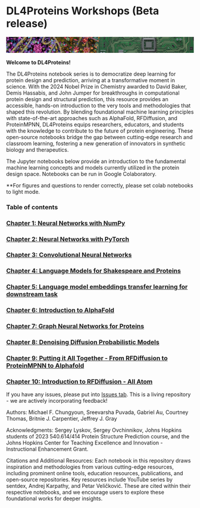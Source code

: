 # DL4Proteins Workshops (Beta release)

![Cell Motherboard Wallpaper](images/cell_motherboard.png)

**Welcome to DL4Proteins!**

The DL4Proteins notebook series is to democratize deep learning for protein design and prediction, arriving at a transformative moment in science. With the 2024 Nobel Prize in Chemistry awarded to David Baker, Demis Hassabis, and John Jumper for breakthroughs in computational protein design and structural prediction, this resource provides an accessible, hands-on introduction to the very tools and methodologies that shaped this revolution. By blending foundational machine learning principles with state-of-the-art approaches such as AlphaFold, RFDiffusion, and ProteinMPNN, DL4Proteins equips researchers, educators, and students with the knowledge to contribute to the future of protein engineering. These open-source notebooks bridge the gap between cutting-edge research and classroom learning, fostering a new generation of innovators in synthetic biology and therapeutics.

The Jupyter notebooks below provide an introduction to the fundamental machine learning concepts and models currently utilized in the protein design space. Notebooks can be run in Google Colaboratory.

**For figures and questions to render correctly, please set colab notebooks to light mode.

### Table of contents
### [Chapter 1: Neural Networks with NumPy](https://colab.research.google.com/drive/1VZacj1tFvsaUumjlbPCzr2iZ61-YPCs9?usp=sharing)
### [Chapter 2: Neural Networks with PyTorch](https://drive.google.com/file/d/1Ic0lWZqSR4BhwuVNXUyFr92hOShh01z6/view?usp=sharing)
### [Chapter 3: Convolutional Neural Networks](https://colab.research.google.com/drive/1EqY_dIc2PGViDKwCwZFqP1v7gh-55TEu?usp=sharing)
### [Chapter 4: Language Models for Shakespeare and Proteins](https://drive.google.com/file/d/1zAvi6N8k5h5CQsTT4OYZjT1ng-ZzjXvW/view?usp=sharing)
### [Chapter 5: Language model embeddings transfer learning for downstream task](https://colab.research.google.com/drive/1lQ6GmfB-CjazkhRfOUO7ejqXVMBHFbK_?usp=sharing)
### [Chapter 6: Introduction to AlphaFold](https://colab.research.google.com/drive/1ASjvxU1ebAMzkLU4AU1RU-BOLYvnfRto?usp=sharing)
### [Chapter 7: Graph Neural Networks for Proteins](https://colab.research.google.com/drive/1VdnneRmaBTCfvZgnqZrfVR38xGKYTK2O?usp=sharing)
### [Chapter 8: Denoising Diffusion Probabilistic Models](https://colab.research.google.com/drive/15fCPiDjSJnvPTwhM8jWoKIAuJmGP4vsj?usp=sharing)
### [Chapter 9: Putting it All Together - From RFDiffusion to ProteinMPNN to Alphafold](https://colab.research.google.com/drive/1SaAbRZTA7Uf-arLrOHbAkzJo52N1q2tW?usp=sharing)
### [Chapter 10: Introduction to RFDiffusion - All Atom](https://colab.research.google.com/drive/1MXU2MNwKkjFlMjHM9R3NuqfdzwXyzl0q?usp=sharing)

If you have any issues, please put into [Issues tab](https://github.com/Graylab/DL4Proteins-notebooks/issues). This is a living repository - we are actively incorporating feedback!

Authors: Michael F. Chungyoun, Sreevarsha Puvada, Gabriel Au, Courtney Thomas, Britnie J. Carpentier, Jeffrey J. Gray

Acknowledgments: Sergey Lyskov, Sergey Ovchinnikov, Johns Hopkins students of 2023 540.614/414 Protein Structure Prediction course, and the Johns Hopkins Center for Teaching Excellence and Innovation - Instructional Enhancement Grant.

Citations and Additional Resources: Each notebook in this repository draws inspiration and methodologies from various cutting-edge resources, including prominent online tools, education resources, publications, and open-source repositories. Key resources include YouTube series by sentdex, Andrej Karpathy, and Petar Veličković. These are cited within their respective notebooks, and we encourage users to explore these foundational works for deeper insights.
